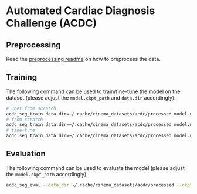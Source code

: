 # Automated Cardiac Diagnosis Challenge (ACDC)

## Preprocessing

Read the [preprocessing readme](../../data/acdc/README.md) on how to preprocess the data.

## Training

The following command can be used to train/fine-tune the model on the dataset (please adjust the `model.ckpt_path` and
`data.dir` accordingly):

```bash
# unet from scratch
acdc_seg_train data.dir=~/.cache/cinema_datasets/acdc/processed model.name=unet
# from scratch
acdc_seg_train data.dir=~/.cache/cinema_datasets/acdc/processed model.name=convunetr
# fine-tune
acdc_seg_train data.dir=~/.cache/cinema_datasets/acdc/processed model.name=convunetr model.ckpt_path=
```

## Evaluation

The following command can be used to evaluate the model (please adjust the `model.ckpt_path` accordingly):

```bash
acdc_seg_eval --data_dir ~/.cache/cinema_datasets/acdc/processed --ckpt_path
```
